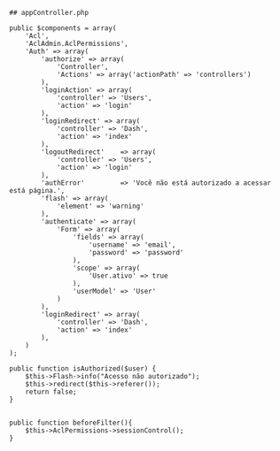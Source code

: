 	## appController.php
    
    public $components = array(
        'Acl',
        'AclAdmin.AclPermissions',
        'Auth' => array(
            'authorize' => array(
                'Controller',
                'Actions' => array('actionPath' => 'controllers')
            ),
            'loginAction' => array(
                'controller' => 'Users',
                'action' => 'login'
            ),
            'loginRedirect' => array(
                'controller' => 'Dash',
                'action' => 'index'
            ),
            'logoutRedirect'    => array(
                'controller' => 'Users', 
                'action' => 'login'
            ),
            'authError'         => 'Você não está autorizado a acessar está página.',
            'flash' => array(
                'element' => 'warning'
            ),
            'authenticate' => array(
                'Form' => array(
                    'fields' => array(
                        'username' => 'email',
                        'password' => 'password'
                    ),
                    'scope' => array(
                        'User.ativo' => true
                    ),
                    'userModel' => 'User'
                )
            ),
            'loginRedirect' => array(
                'controller' => 'Dash',
                'action' => 'index'
            ),
        )
    );

    public function isAuthorized($user) {
        $this->Flash->info("Acesso não autorizado");
        $this->redirect($this->referer());
        return false;
    }


    public function beforeFilter(){
        $this->AclPermissions->sessionControl();
    }
    